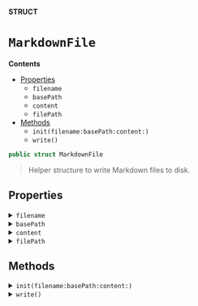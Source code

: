 **STRUCT**

# `MarkdownFile`

**Contents**

- [Properties](#properties)
  - `filename`
  - `basePath`
  - `content`
  - `filePath`
- [Methods](#methods)
  - `init(filename:basePath:content:)`
  - `write()`

```swift
public struct MarkdownFile
```

> Helper structure to write Markdown files to disk.

## Properties
<details><summary><code>filename</code></summary>

```swift
public let filename: String
```

> Name of the Markdown file, without extension.
</details>

<details><summary><code>basePath</code></summary>

```swift
public let basePath: String
```

> Path where the Markdown file will be written to.
>
> Path can be absolute or relative to the working directory. It should
> not contain a trailing slash, nor the name of the file to write.
>
> Path will be created if it doesn't already exist in the system.
</details>

<details><summary><code>content</code></summary>

```swift
public var content: MarkdownConvertible
```

> MarkdownConvertible entity that will be rendered
> as the Markdown content of the file. Can be an `Array`.
</details>

<details><summary><code>filePath</code></summary>

```swift
public var filePath: String
```

> Computed property containing the file path (`<basePath>/<filename>.md`)
</details>

## Methods
<details><summary><code>init(filename:basePath:content:)</code></summary>

```swift
public init(filename: String, basePath: String = "", content: MarkdownConvertible)
```

> MarkdownFile initializer
>
> - Parameters:
>   - filename: Name of the Markdown file, without extension.
>   - basePath: Path where the Markdown file will be written to.
>
>        Path can be absolute or relative to the working directory. It should
>        not contain a trailing slash, nor the name of the file to write.
>
>        Path will be created if it doesn't already exist in the system.
>
>   - content: MarkdownConvertible entity that will be rendered
>        as the Markdown content of the file. Can be an `Array`.

#### Parameters

| Name | Description |
| ---- | ----------- |
| filename | Name of the Markdown file, without extension. |
| basePath | Path where the Markdown file will be written to. Path can be absolute or relative to the working directory. It should not contain a trailing slash, nor the name of the file to write. Path will be created if it doesn’t already exist in the system. |
| content | MarkdownConvertible entity that will be rendered as the Markdown content of the file. Can be an `Array`. |
</details>

<details><summary><code>write()</code></summary>

```swift
public func write() throws
```

> Generate and write the Markdown file to disk.
>
> - Will override the file if already existing, or create a new one.
> - Will create the path directory structure if it does not exists.
>
> - Throws: Throws an exception if the file could not be written to disk, or
>           if the path could not be created.

</details>